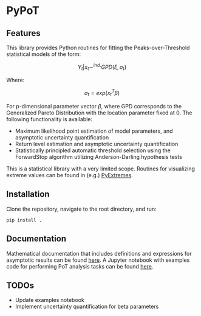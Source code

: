 # PyPoT

## Features

This library provides Python routines for fitting the Peaks-over-Threshold statistical models of the form:

```math
Y_t | x_t \sim^{ind.} GPD(\xi, \sigma_t)
```

Where:

```math
\sigma_t = exp(x_t^T \beta)
```

For p-dimensional parameter vector $\beta$, where GPD corresponds to the Generalized Pareto Distribution with the location parameter fixed at 0.  The following functionality is available:

- Maximum likelihood point estimation of model parameters, and asymptotic uncertainty quantification
- Return level estimation and asymptotic uncertainty quantification
- Statistically principled automatic threshold selection using the ForwardStop algorithm utilizing Anderson-Darling hypothesis tests

This is a statistical library with a very limited scope. Routines for visualizing extreme values can be found in (e.g.) [PyExtremes](https://github.com/georgebv/pyextremes).

## Installation

Clone the repository, navigate to the root directory, and run:

`pip install .`

## Documentation

Mathematical documentation that includes definitions and expressions for asymptotic results can be found [here](stats.md).  A Jupyter notebook with examples code for performing PoT analysis tasks can be found [here](pypot/examples/PyPoT_examples.ipynb).

## TODOs

- Update examples notebook
- Implement uncertainty quantification for beta parameters